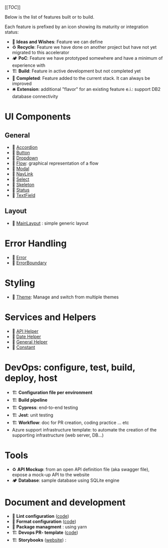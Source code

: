 [[_TOC_]]

Below is the list of features built or to build.

Each feature is prefixed by an icon showing its maturity or integration status:

- 🌠 **Ideas and Wishes**: Feature we can define
- ♻️ **Recycle**: Feature we have done on another project but have not yet migrated to this accelerator
- 🏕️ **PoC**: Feature we have prototyped somewhere and have a minimum of experience with
- 🏗️ **Build**: Feature in active development but not completed yet
- 🚀 **Completed**: Feature added to the current stack. It can always be improved
- 🛎️ **Extension**: additional "flavor" for an existing feature e.i.: support DB2 database connectivity

# UI Components

## General

- 🚀 [Accordion](/Next.js-Bolierplate-Wiki/Features/UI-components/Accordion)
- 🚀 [Button](/Next.js-Bolierplate-Wiki/Features/UI-components/Button)
- 🚀 [Dropdown](/Next.js-Bolierplate-Wiki/Features/UI-components/Dropdown)
- 🚀 [Flow](/Next.js-Bolierplate-Wiki/Features/UI-components/Flow): graphical representation of a flow
- 🚀 [Modal](/Next.js-Bolierplate-Wiki/Features/UI-components/Modal)
- 🚀 [NavLink](/Next.js-Bolierplate-Wiki/Features/UI-components/NavLink)
- 🚀 [Select](/Next.js-Bolierplate-Wiki/Features/UI-components/Select)
- 🚀 [Skeleton](/Next.js-Bolierplate-Wiki/Features/UI-components/Skeleton)
- 🚀 [Status](/Next.js-Bolierplate-Wiki/Features/UI-components/Status)
- 🚀 [TextField](/Next.js-Bolierplate-Wiki/Features/UI-components/TextField)

## Layout

- 🚀 [MainLayput](/Next.js-Bolierplate-Wiki/Features/UI-components/MainLayout) : simple generic layout

# Error Handling

- 🚀 [Error](/Next.js-Bolierplate-Wiki/Features/Error-handling/Error)
- 🚀 [ErrorBoundary](/Next.js-Bolierplate-Wiki/Features/Error-handling/ErrorBoundary)

# Styling

- 🚀 [Theme](/Next.js-Bolierplate-Wiki/Features/Styling/Theme): Manage and switch from multiple themes

# Services and Helpers

- 🚀 [API Helper](/Next.js-Bolierplate-Wiki/Features/Styling/Theme)
- 🚀 [Date Helper](/Next.js-Bolierplate-Wiki/Features/Styling/Theme)
- 🚀 [General Helper](/Next.js-Bolierplate-Wiki/Features/Styling/Theme)
- 🚀 [Constant](/Next.js-Bolierplate-Wiki/Features/Styling/Theme)

# DevOps: configure, test, build, deploy, host

- 🏗️ **Configuration file per environment**
- 🏗️ **Build pipeline**
- 🏗️ **Cypress**: end-to-end testing
- 🏗️ **Jest**: unit testing
- 🏗️ **Workflow**: doc for PR creation, coding practice ... etc
- Azure support infrastructure template: to automate the creation of the supporting infrastructure (web server, DB...)

# Tools

- ♻️ **API Mockup**: from an open API definition file (aka swagger file), expose a mock-up API to the website
- 🏕️ **Database**: sample database using SQLite engine

# Document and development

- 🚀 **Lint configuration** ([code](https://dev.azure.com/ADASA-Accelerator/Website-React-Booster/_git/website-boilerplate-nextjs?path=/.eslintrc.json))
- 🚀 **Format configuration** ([code](https://dev.azure.com/ADASA-Accelerator/Website-React-Booster/_git/website-boilerplate-nextjs?path=/.prettierrc.json))
- 🚀 **Package managment** : using yarn
- 🏗️ **Devops PR- template** ([code](https://dev.azure.com/ADASA-Accelerator/Website-React-Booster/_git/website-boilerplate-nextjs?path=/.azuredevops))
- 🏗️ **Storybooks** ([website](https://storybook.js.org/)) :
